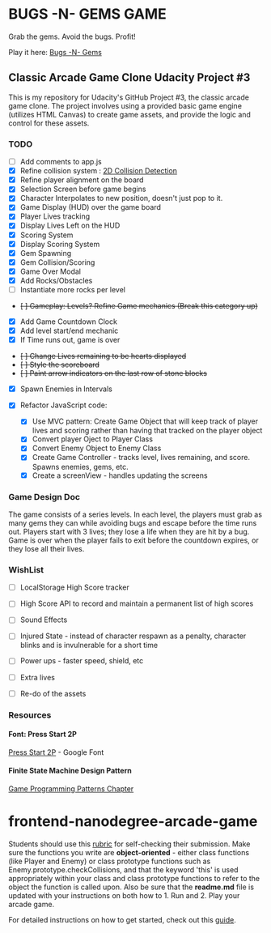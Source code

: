# BUGS -N- GEMS GAME
Grab the gems. Avoid the bugs. Profit!

Play it here: [Bugs -N- Gems](https://clockwerkz.github.io/frontend-nanodegree-arcade-game/)

## Classic Arcade Game Clone Udacity Project #3

This is my repository for Udacity's GitHub Project #3, the classic arcade game clone. The project involves using a provided basic game engine (utilizes HTML Canvas) to create game assets, and provide the logic and control for these assets.

### TODO
- [ ] Add comments to app.js
- [X] Refine collision system : [2D Collision Detection](https://developer.mozilla.org/en-US/docs/Games/Techniques/2D_collision_detection)
- [X] Refine player alignment on the board
- [x] Selection Screen before game begins
- [x] Character Interpolates to new position, doesn't just pop to it.
- [x] Game Display (HUD) over the game board
- [x] Player Lives tracking
- [x] Display Lives Left on the HUD
- [x] Scoring System
- [x] Display Scoring System
- [X] Gem Spawning
- [X] Gem Collision/Scoring
- [x] Game Over Modal
- [x] Add Rocks/Obstacles
- [ ] Instantiate more rocks per level
- ~~[ ] Gameplay: Levels? Refine Game mechanics (Break this category up)~~
- [X] Add Game Countdown Clock
- [X] Add level start/end mechanic
- [X] If Time runs out, game is over
- ~~[ ] Change Lives remaining to be hearts displayed~~
- ~~[ ] Style the scoreboard~~
- ~~[ ] Paint arrow indicators on the last row of stone blocks~~
- [X] Spawn Enemies in Intervals

- [X] Refactor JavaScript code:
    - [X] Use MVC pattern: Create Game Object that will keep track of player lives and scoring rather than having that tracked on the   player object
    - [X] Convert player Oject to Player Class
    - [X] Convert Enemy Object to Enemy Class 
    - [X] Create Game Controller - tracks level, lives remaining, and score. Spawns enemies, gems, etc. 
    - [X] Create a screenView - handles updating the screens

### Game Design Doc

The game consists of a series levels. In each level, the players must grab as many gems they can while avoiding bugs and escape before the time runs out. Players start with 3 lives; they lose a life when they are hit by a bug. Game is over when the player fails to exit before the countdown expires, or they lose all their lives.


### WishList

- [ ] LocalStorage High Score tracker
- [ ] High Score API to record and maintain a permanent list of high scores
- [ ] Sound Effects
- [ ] Injured State - instead of character respawn as a penalty, character blinks and is invulnerable for a short time
- [ ] Power ups - faster speed, shield, etc
- [ ] Extra lives
- [ ] Re-do of the assets


### Resources

#### Font: Press Start 2P 

[Press Start 2P](https://fonts.google.com/specimen/Press+Start+2P) - Google Font

#### Finite State Machine Design Pattern

[Game Programming Patterns Chapter](http://gameprogrammingpatterns.com/state.html)




frontend-nanodegree-arcade-game
===============================

Students should use this [rubric](https://review.udacity.com/#!/projects/2696458597/rubric) for self-checking their submission. Make sure the functions you write are **object-oriented** - either class functions (like Player and Enemy) or class prototype functions such as Enemy.prototype.checkCollisions, and that the keyword 'this' is used appropriately within your class and class prototype functions to refer to the object the function is called upon. Also be sure that the **readme.md** file is updated with your instructions on both how to 1. Run and 2. Play your arcade game.

For detailed instructions on how to get started, check out this [guide](https://docs.google.com/document/d/1v01aScPjSWCCWQLIpFqvg3-vXLH2e8_SZQKC8jNO0Dc/pub?embedded=true).
